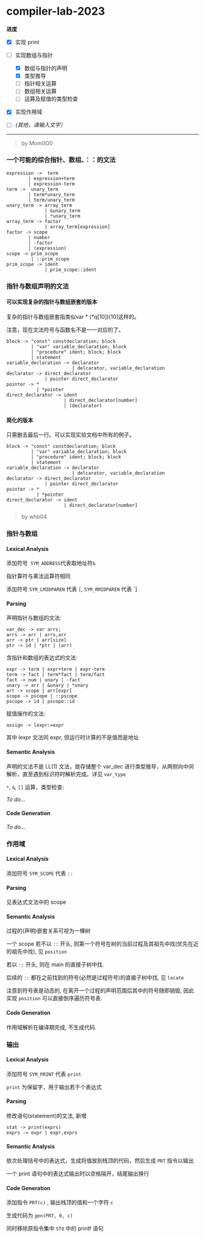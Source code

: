 # compiler-lab-2023

**进度**

- [x] 实现 print
- [ ] 实现数组与指针
  - [x] 数组与指针的声明
  - [x] 类型推导
  - [ ] 指针相关运算
  - [ ] 数组相关运算
  - [ ] 运算及赋值的类型检查

- [x] 实现作用域
- [ ] *(其他，请输入文字）*



---

> by Mom0O0

### 一个可能的综合指针、数组、：：的文法

```
expression ->  term
		| expression+term
    	| expression-term
term ->  unary_term 
		| term*unary_term 
		| term/unary_term
unary_term -> array_term
			  | &unary_term
			  | *unary_term
array_term -> factor
			  | array_term[expression]
factor -> scope
		| number 
		| -factor 
		| (expression)
scope -> prim_scope
		 | ::prim_scope
prim_scope -> ident
			  | prim_scope::ident
```

### 指针与数组声明的文法

#### 可以实现复杂的指针与数组嵌套的版本

复杂的指针与数组嵌套指类似var * (*q[10])[10]这样的。

注意，现在文法符号与函数名不是一一对应的了。

```
block -> "const" constdeclaration; block
		 | "var" variable_declaration; block
		 | "procedure" ident; block; block
		 | statement
variable_declaration -> declarator
						| delcarator, variable_declaration
declarator -> direct_declarator
			  | pointer direct_declarator
pointer -> *
		   | *pointer
direct_declarator -> ident
					 | direct_declarator[number]
					 | (declarator)
```

#### 简化的版本

只需删去最后一行。可以实现实验文档中所有的例子。

```
block -> "const" constdeclaration; block
		 | "var" variable_declaration; block
		 | "procedure" ident; block; block
		 | statement
variable_declaration -> declarator
						| delcarator, variable_declaration
declarator -> direct_declarator
			  | pointer direct_declarator
pointer -> *
		   | *pointer
direct_declarator -> ident
					 | direct_declarator[number]
```



> by whb04

### 指针与数组

#### Lexical Analysis
添加符号` SYM_ADDRESS`代表取地址符`& `

指针算符与乘法运算符相同

添加符号 `SYM_LMIDPAREN` 代表 `[`, `SYM_RMIDPAREN` 代表 `]

#### Parsing

声明指针与数组的文法:

```
var_dec -> var arrs;
arrs -> arr | arrs,arr
arr -> ptr | arr[size]
ptr -> id | *ptr | (arr)
```

含指针和数组的表达式的文法:

```
expr -> term | expr+term | expr-term
term -> fact | term*fact | term/fact
fact -> num | unary | -fact
unary -> arr | &unary | *unary
arr -> scope | arr[expr]
scope -> pscope | ::pscope
pscope -> id | pscope::id
```

赋值操作的文法:

```
assign -> lexpr:=expr
```

其中 lexpr 文法同 expr, 但运行时计算的不是值而是地址

#### Semantic Analysis

声明的文法不是 LL(1) 文法，故存储整个 var_dec 进行类型推导，从两侧向中间解析，直至遇到标识符时解析完成。详见 `var_type`

`*`, `&`, `[]` 运算，类型检查: 

*To do...*

#### Code Generation

*To do...*

### 作用域

#### Lexical Analysis

添加符号 `SYM_SCOPE` 代表 `::`

#### Parsing

见表达式文法中的 scope

#### Semantic Analysis

过程的(声明)嵌套关系可视为一棵树

一个 scope 若不以 `::` 开头, 则第一个符号在树的当前过程及其祖先中找(优先在近的祖先中找), 见 `position`

若以 `::` 开头, 则在 main 的直接子树中找.

后续的 `::` 都在之前找到的符号(必然是过程符号)的直接子树中找, 见 `locate`

注意到符号表是动态的, 在离开一个过程的声明范围后其中的符号随即销毁, 因此实现 `position` 可以直接倒序遍历符号表.

#### Code Generation

作用域解析在编译期完成, 不生成代码.

### 输出

#### Lexical Analysis

添加符号 `SYM_PRINT` 代表 `print`

`print` 为保留字，用于输出若干个表达式

#### Parsing

修改语句(statement)的文法, 新增

```
stat -> print(exprs)
exprs -> expr | expr,exprs
```

#### Semantic Analysis

依次处理括号中的表达式，生成将值放到栈顶的代码，然后生成 `PRT` 指令以输出

一个 print 语句中的表达式输出时以空格隔开，结尾输出换行

#### Code Generation

添加指令 `PRT(c)` , 输出栈顶的值和一个字符 `c`

生成代码为 `gen(PRT, 0, c)`

同时移除原指令集中 `STO` 中的 printf 语句
